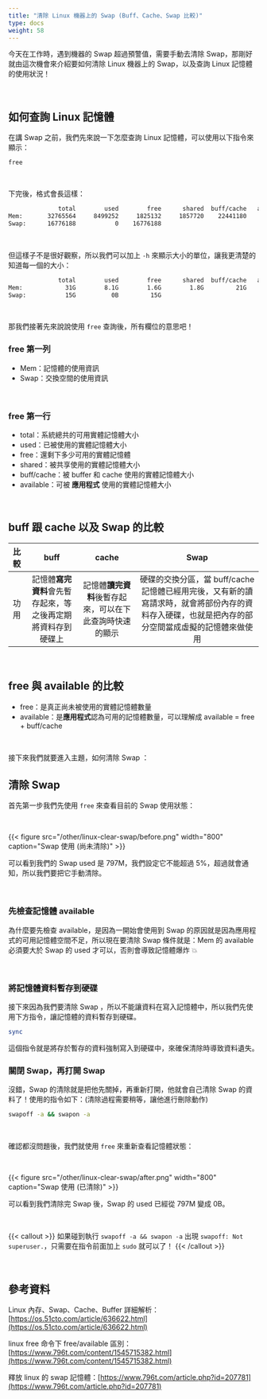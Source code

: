 ```yaml
---
title: "清除 Linux 機器上的 Swap (Buff、Cache、Swap 比較)"
type: docs
weight: 58
---
```


今天在工作時，遇到機器的 Swap 超過預警值，需要手動去清除 Swap，那剛好就由這次機會來介紹要如何清除 Linux 機器上的 Swap，以及查詢 Linux 記憶體的使用狀況！

<br>

## 如何查詢 Linux 記憶體

在講 Swap 之前，我們先來說一下怎麼查詢 Linux 記憶體，可以使用以下指令來顯示：

```
free
```

<br>

下完後，格式會長這樣：

```sh
              total        used        free      shared  buff/cache   available
Mem:       32765564     8499252     1825132     1857720    22441180    19693100
Swap:      16776188           0    16776188
```

<br>

但這樣子不是很好觀察，所以我們可以加上 `-h` 來顯示大小的單位，讓我更清楚的知道每一個的大小：

```sh
              total        used        free      shared  buff/cache   available
Mem:            31G        8.1G        1.6G        1.8G         21G         18G
Swap:           15G          0B         15G
```

<br>

那我們接著先來說說使用 `free` 查詢後，所有欄位的意思吧！

### free 第一列

- Mem：記憶體的使用資訊
- Swap：交換空間的使用資訊

<br>

### free 第一行

- total：系統總共的可用實體記憶體大小
- used：已被使用的實體記憶體大小
- free：還剩下多少可用的實體記憶體
- shared：被共享使用的實體記憶體大小
- buff/cache：被 buffer 和 cache 使用的實體記憶體大小
- available：可被 **應用程式** 使用的實體記憶體大小

<br>

## buff 跟 cache 以及 Swap 的比較

| 比較 |                             buff                             |                          cache                           |                                                                       Swap                                                                       |
| :--: | :----------------------------------------------------------: | :------------------------------------------------------: | :----------------------------------------------------------------------------------------------------------------------------------------------: |
| 功用 | 記憶體**寫完資料**會先暫存起來，等之後再定期將資料存到硬碟上 | 記憶體**讀完資料**後暫存起來，可以在下此查詢時快速的顯示 | 硬碟的交換分區，當 buff/cache 記憶體已經用完後，又有新的讀寫請求時，就會將部份內存的資料存入硬碟，也就是把內存的部分空間當成虛擬的記憶體來做使用 |

<br>

## free 與 available 的比較

- free：是真正尚未被使用的實體記憶體數量
- available：是**應用程式**認為可用的記憶體數量，可以理解成 available = free + buff/cache

<br>

接下來我們就要進入主題，如何清除 Swap ：

## 清除 Swap

首先第一步我們先使用 `free` 來查看目前的 Swap 使用狀態：

<br>

{{< figure src="/other/linux-clear-swap/before.png" width="800" caption="Swap 使用 (尚未清除)" >}}

可以看到我們的 Swap used 是 797M，我們設定它不能超過 5%，超過就會通知，所以我們要把它手動清除。

<br>

### 先檢查記憶體 available

為什麼要先檢查 available，是因為一開始會使用到 Swap 的原因就是因為應用程式的可用記憶體空間不足，所以現在要清除 Swap 條件就是：Mem 的 available 必須要大於 Swap 的 used 才可以，否則會導致記憶體爆炸 💥

<br>

### 將記憶體資料暫存到硬碟

接下來因為我們要清除 Swap ，所以不能讓資料在寫入記憶體中，所以我們先使用下方指令，讓記憶體的資料暫存到硬碟。

```sh
sync
```

這個指令就是將存於暫存的資料強制寫入到硬碟中，來確保清除時導致資料遺失。

### 關閉 Swap，再打開 Swap

沒錯，Swap 的清除就是把他先關掉，再重新打開，他就會自己清除 Swap 的資料了！使用的指令如下：(清除過程需要稍等，讓他進行刪除動作)

```sh
swapoff -a && swapon -a
```

<br>

確認都沒問題後，我們就使用 `free` 來重新查看記憶體狀態：

<br>

{{< figure src="/other/linux-clear-swap/after.png" width="800" caption="Swap 使用 (已清除)" >}}

可以看到我們清除完 Swap 後，Swap 的 used 已經從 797M 變成 0B。

<br>

{{< callout >}}
如果碰到執行 `swapoff -a && swapon -a` 出現 `swapoff: Not superuser.`，只需要在指令前面加上 `sudo` 就可以了！
{{< /callout >}}

<br>

## 參考資料

Linux 內存、Swap、Cache、Buffer 詳細解析：[https://os.51cto.com/article/636622.html](https://os.51cto.com/article/636622.html)

linux free 命令下 free/available 區別：[https://www.796t.com/content/1545715382.html](https://www.796t.com/content/1545715382.html)

釋放 linux 的 swap 記憶體：[https://www.796t.com/article.php?id=207781](https://www.796t.com/article.php?id=207781)
